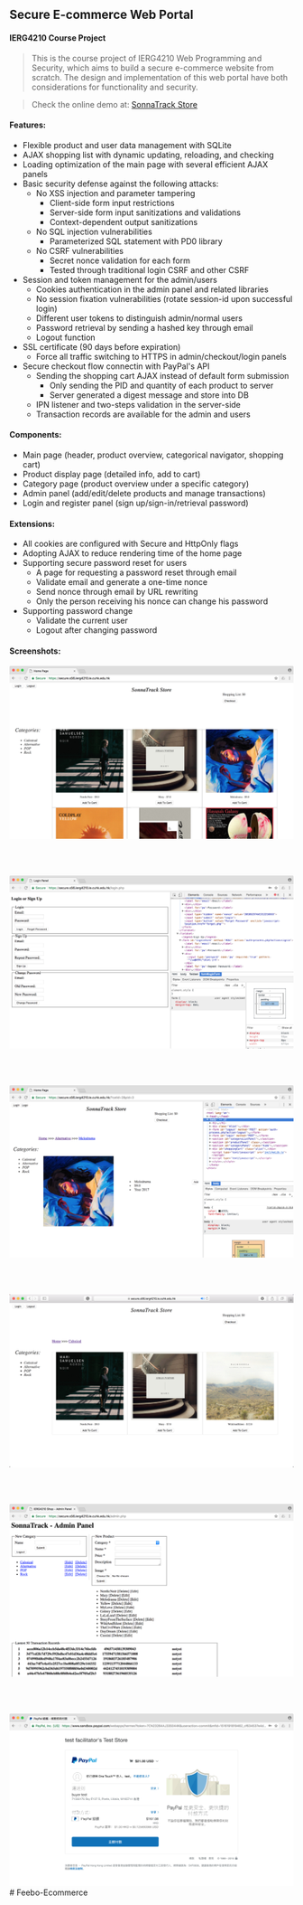 ## Secure E-commerce Web Portal

#### IERG4210 Course Project 

> This is the course project of IERG4210 Web Programming and Security, which aims to build a secure e-commerce website from scratch. The design and implementation of this web portal have both considerations for functionality and security. 

> Check the online demo at: [SonnaTrack Store](https://ec2-52-196-12-38.ap-northeast-1.compute.amazonaws.com/index.php)

#### Features:

* Flexible product and user data management with SQLite
* AJAX shopping list with dynamic updating, reloading, and checking
* Loading optimization of the main page with several efficient AJAX panels
* Basic security defense against the following attacks:
  * No XSS injection and parameter tampering
    * Client-side form input restrictions
    * Server-side form input sanitizations and validations
    * Context-dependent output sanitizations
  * No SQL injection vulnerabilities
    * Parameterized SQL statement with PD0 library
  * No CSRF vulnerabilities
    * Secret nonce validation for each form
    * Tested through traditional login CSRF and other CSRF
* Session and token management for the admin/users
  * Cookies authentication in the admin panel and related libraries
  * No session fixation vulnerabilities (rotate session-id upon successful login)
  * Different user tokens to distinguish admin/normal users
  * Password retrieval by sending a hashed key through email
  * Logout function
* SSL certificate (90 days before expiration)
  * Force all traffic switching to HTTPS in admin/checkout/login panels
* Secure checkout flow connectin with PayPal's API
  * Sending the shopping cart AJAX instead of default form submission
    * Only sending the PID and quantity of each product to server
    * Server generated a digest message and store into DB
  * IPN listener and two-steps validation in the server-side
  * Transaction records are available for the admin and users

#### Components:

* Main page (header, product overview, categorical navigator, shopping cart)
* Product display page (detailed info, add to cart)
* Category page (product overview under a specific category)
* Admin panel (add/edit/delete products and manage transactions)
* Login and register panel (sign up/sign-in/retrieval password)

#### Extensions:

* All cookies are configured with Secure and HttpOnly flags
* Adopting AJAX to reduce rendering time of the home page
* Supporting secure password reset for users
  * A page for requesting a password reset through email
  * Validate email and generate a one-time nonce
  * Send nonce through email by URL rewriting
  * Only the person receiving his nonce can change his password
* Supporting password change
  * Validate the current user
  * Logout after changing password

#### Screenshots:

![Main Page](screenshot/1.png)

<br></br>

![Login and Register Panel](screenshot/2.png)

<br></br>

![Product Info Page](screenshot/3.png)

<br></br>

![Category Page with Navigator](screenshot/4.png)

<br></br>

![Admin Panel](screenshot/5.png)

<br></br>

![Checkout with PayPal](screenshot/6.png)
#   F e e b o - E c o m m e r c e 
 
 